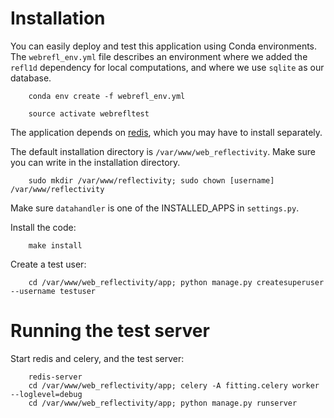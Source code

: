 # Installation
You can easily deploy and test this application using Conda environments. The ``webrefl_env.yml`` file describes
an environment where we added the ``refl1d`` dependency for local computations, and where we use ``sqlite`` as our database.

        conda env create -f webrefl_env.yml

        source activate webrefltest

The application depends on [redis](https://redis.io/), which you may have to install separately.

The default installation directory is ``/var/www/web_reflectivity``.
Make sure you can write in the installation directory.

        sudo mkdir /var/www/reflectivity; sudo chown [username] /var/www/reflectivity

Make sure ``datahandler`` is one of the INSTALLED_APPS in ``settings.py``.

Install the code:

        make install

Create a test user:

        cd /var/www/web_reflectivity/app; python manage.py createsuperuser --username testuser


# Running the test server
Start redis and celery, and the test server:

        redis-server
        cd /var/www/web_reflectivity/app; celery -A fitting.celery worker --loglevel=debug
        cd /var/www/web_reflectivity/app; python manage.py runserver
